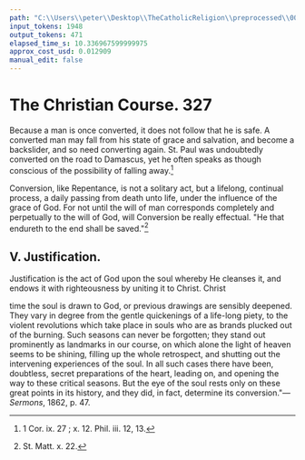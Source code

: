 ```yaml
---
path: "C:\\Users\\peter\\Desktop\\TheCatholicReligion\\preprocessed\\00346.jpg"
input_tokens: 1948
output_tokens: 471
elapsed_time_s: 10.336967599999975
approx_cost_usd: 0.012909
manual_edit: false
---
```

# The Christian Course. 327

Because a man is once converted, it does not
follow that he is safe. A converted man may
fall from his state of grace and salvation, and
become a backslider, and so need converting
again. St. Paul was undoubtedly converted on
the road to Damascus, yet he often speaks as
though conscious of the possibility of falling
away.[^1]

Conversion, like Repentance, is not a solitary
act, but a lifelong, continual process, a daily
passing from death unto life, under the influence
of the grace of God. For not until the will of
man corresponds completely and perpetually
to the will of God, will Conversion be really
effectual. "He that endureth to the end shall
be saved."[^2]

## V. Justification.

Justification is the act of God upon the soul
whereby He cleanses it, and endows it with
righteousness by uniting it to Christ. Christ

time the soul is drawn to God, or previous drawings are
sensibly deepened. They vary in degree from the gentle
quickenings of a life-long piety, to the violent revolutions
which take place in souls who are as brands plucked out of
the burning. Such seasons can never be forgotten; they
stand out prominently as landmarks in our course, on which
alone the light of heaven seems to be shining, filling up
the whole retrospect, and shutting out the intervening
experiences of the soul. In all such cases there have been,
doubtless, secret preparations of the heart, leading on, and
opening the way to these critical seasons. But the eye of
the soul rests only on these great points in its history, and
they did, in fact, determine its conversion."—*Sermons*,
1862, p. 47.

[^1]: 1 Cor. ix. 27 ; x. 12. Phil. iii. 12, 13.
[^2]: St. Matt. x. 22.